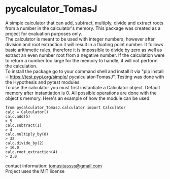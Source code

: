 # pycalculator_TomasJ
A simple calculator that can add, subtract, multiply, divide and extract roots 
from a number in the calculator's memory. This package was created as a project 
for evaluation purposes only.  
The calculator is meant to be used with integer 
numbers, however after division and root extraction it will result in a floating 
point number. It follows basic arithmetic rules, therefore it is impossible to 
divide by zero as well as extract an even number root from a negative number. 
If the calculation were to return a number too large for the memory to handle, it 
will not perform the calculation.  
To install the package go to your command shell 
and install it via "pip install -i https://test.pypi.org/simple/ pycalculator-TomasJ". 
Testing was done with the Hypothesis  and pytest modules.  
To use the calculator you must first 
instantiate a Calculator object. Default memory after instantiation is 0. All 
possible operations are done with the object's memory. Here's an example of how
the module can be used:  

    from pycalculator_TomasJ.calculator import Calculator
    calc = Calculator()  
    calc.add(5)  
    > 5  
    calc.subtract(1)  
    > 4  
    calc.multiply_by(8)  
    > 32  
    calc.divide_by(2)  
    > 16.0  
    calc.root_extraction(4)  
    > 2.0  

contact information: tomasitassss@gmail.com  
Project uses the MIT license
